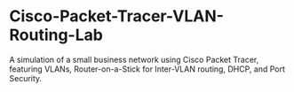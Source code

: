 # Cisco-Packet-Tracer-VLAN-Routing-Lab
A simulation of a small business network using Cisco Packet Tracer, featuring VLANs, Router-on-a-Stick for Inter-VLAN routing, DHCP, and Port Security.
